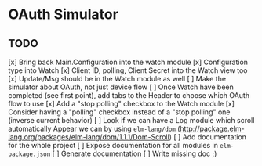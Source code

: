 # OAuth Simulator


## TODO

[x] Bring back Main.Configuration into the watch module
    [x] Configuration type into Watch
    [x] Client ID, polling, Client Secret into the Watch view too
    [x] Update/Msg should be in the Watch module as well
[ ] Make the simulator about OAuth, not just device flow
    [ ] Once Watch have been completed (see first point), add tabs to the Header to choose which OAuth flow to use
[x] Add a "stop polling" checkbox to the Watch module
[x] Consider having a "polling" checkbox instead of a "stop polling" one (inverse current behavior)
[ ] Look if we can have a Log module which scroll automatically
    Appear we can by using `elm-lang/dom` (http://package.elm-lang.org/packages/elm-lang/dom/1.1.1/Dom-Scroll)
[ ] Add documentation for the whole project
    [ ] Expose documentation for all modules in `elm-package.json`
    [ ] Generate documentation
    [ ] Write missing doc ;)
